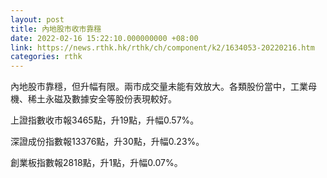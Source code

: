 ```yaml
---
layout: post
title: 內地股市收市靠穩
date: 2022-02-16 15:22:10.000000000 +08:00
link: https://news.rthk.hk/rthk/ch/component/k2/1634053-20220216.htm
categories: rthk
---
```


內地股市靠穩，但升幅有限。兩市成交量未能有效放大。各類股份當中，工業母機、稀土永磁及數據安全等股份表現較好。

上證指數收市報3465點，升19點，升幅0.57%。

深證成份指數報13376點，升30點，升幅0.23%。

創業板指數報2818點，升1點，升幅0.07%。
